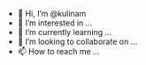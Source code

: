 - 👋 Hi, I’m @kulinam
- 👀 I’m interested in ...
- 🌱 I’m currently learning ...
- 💞️ I’m looking to collaborate on ...
- 📫 How to reach me ...

<!---
kulinam/kulinam is a ✨ special ✨ repository because its `README.md` (this file) appears on your GitHub profile.
You can click the Preview link to take a look at your changes.
--->
